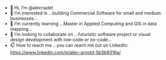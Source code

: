 - 👋 Hi, I’m @alecnadel
- 👀 I’m interested in ...building Commercial Software for small and medium businesses...
- 🌱 I’m currently learning ...Master in Applied Computing and GIS in data mapping...
- 💞️ I’m looking to collaborate on ...futuristic software project or visual design development with low-code or no-code...
- 📫 How to reach me ...you can reach me out on LinkedIn: https://www.linkedin.com/in/alec-arnold-5b3b9316a/

<!---
alecnadel/alecnadel is a ✨ special ✨ repository because its `README.md` (this file) appears on your GitHub profile.
You can click the Preview link to take a look at your changes.
--->

